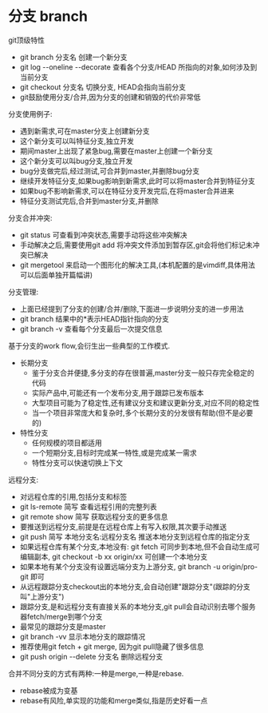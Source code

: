 # 分支 branch

git顶级特性

- git branch 分支名 创建一个新分支
- git log --oneline --decorate 查看各个分支/HEAD 所指向的对象,如何涉及到当前分支
- git checkout 分支名 切换分支, HEAD会指向当前分支
- git鼓励使用分支/合并,因为分支的创建和销毁的代价非常低

分支使用例子:
- 遇到新需求,可在master分支上创建新分支
- 这个新分支可以叫特征分支,独立开发
- 期间master上出现了紧急bug,需要在master上创建一个新分支
- 这个新分支可以叫bug分支,独立开发
- bug分支做完后,经过测试,可合并到master,并删除bug分支
- 继续开发特征分支,如果bug影响到新需求,此时可以将master合并到特征分支
- 如果bug不影响新需求,可以在特征分支开发完后,在将master合并进来
- 特征分支测试完后,合并到master分支,并删除

分支合并冲突:
- git status 可查看到冲突状态,需要手动将这些冲突解决
- 手动解决之后,需要使用git add 将冲突文件添加到暂存区,git会将他们标记未冲突已解决
- git mergetool 来启动一个图形化的解决工具,(本机配置的是vimdiff,具体用法可以后面单独开篇幅讲)

分支管理:
- 上面已经提到了分支的创建/合并/删除,下面进一步说明分支的进一步用法
- git branch 结果中的\*表示HEAD指针指向的分支
- git branch -v 查看每个分支最后一次提交信息

基于分支的work flow,会衍生出一些典型的工作模式.
- 长期分支
    - 鉴于分支合并便捷,多分支的存在很普遍,master分支一般只存完全稳定的代码
    - 实际产品中,可能还有一个发布分支,用于跟踪已发布版本
    - 大型项目可能为了稳定性,还有建议分支和建议更新分支,对应不同的稳定性
    - 当一个项目非常庞大和复杂时,多个长期分支的分发很有帮助(但不是必要的)
- 特性分支
    - 任何规模的项目都适用
    - 一个短期分支,目标时完成某一特性,或是完成某一需求
    - 特性分支可以快速切换上下文

远程分支:
- 对远程仓库的引用,包括分支和标签
- git ls-remote 简写 查看远程引用的完整列表
- git remote show 简写 获取远程分支的更多信息
- 要推送到远程分支,前提是在远程仓库上有写入权限,其次要手动推送
- git push 简写 本地分支名:远程分支名 推送本地分支到远程仓库的指定分支
- 如果远程仓库有某个分支,本地没有: git fetch 可同步到本地,但不会自动生成可编辑副本, git checkout -b xx origin/xx 可创建一个本地分支
- 如果本地有某个分支没有设置远端分支为上游分支, git branch -u origin/pro-git 即可
- 从远程跟踪分支checkout出的本地分支,会自动创建"跟踪分支"(跟踪的分支叫"上游分支")
- 跟踪分支,是和远程分支有直接关系的本地分支,git pull会自动识别去哪个服务器fetch/merge到哪个分支
- 最常见的跟踪分支是master
- git branch -vv 显示本地分支的跟踪情况
- 推荐使用git fetch + git merge, 因为git pull隐藏了很多信息
- git push origin --delete 分支名 删除远程分支

合并不同分支的方式有两种:一种是merge,一种是rebase.
- rebase被成为变基
- rebase有风险,单实现的功能和merge类似,指是历史好看一点
